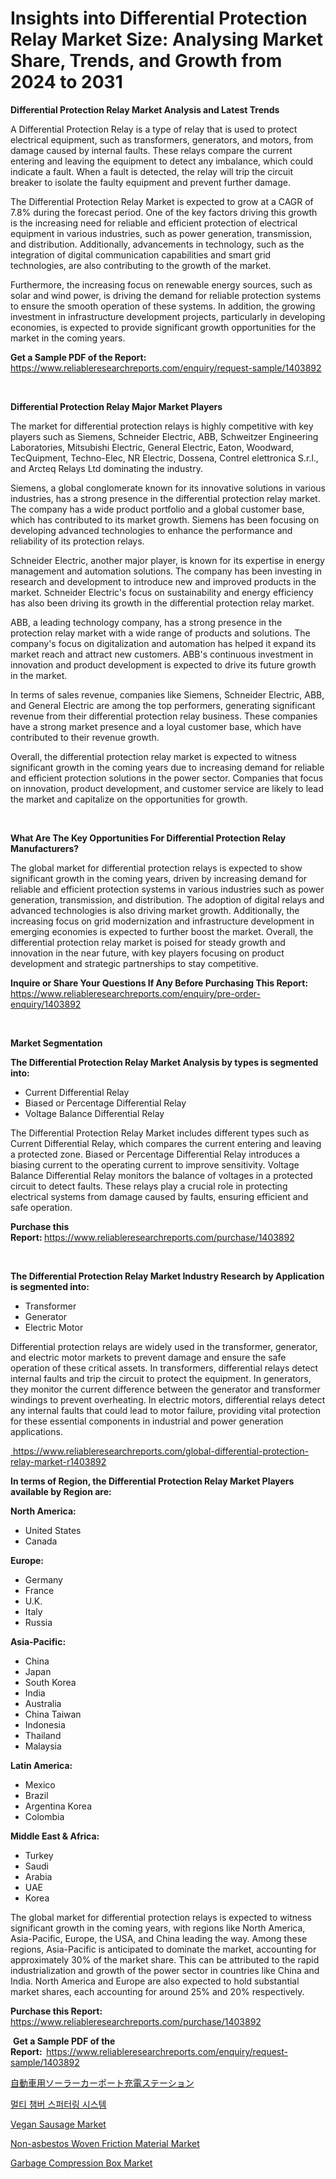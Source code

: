 <p><h1>Insights into Differential Protection Relay Market Size: Analysing Market Share, Trends, and Growth from 2024 to 2031</h1></p><p><strong>Differential Protection Relay Market Analysis and Latest Trends</strong></p>
<p><p>A Differential Protection Relay is a type of relay that is used to protect electrical equipment, such as transformers, generators, and motors, from damage caused by internal faults. These relays compare the current entering and leaving the equipment to detect any imbalance, which could indicate a fault. When a fault is detected, the relay will trip the circuit breaker to isolate the faulty equipment and prevent further damage.</p><p>The Differential Protection Relay Market is expected to grow at a CAGR of 7.8% during the forecast period. One of the key factors driving this growth is the increasing need for reliable and efficient protection of electrical equipment in various industries, such as power generation, transmission, and distribution. Additionally, advancements in technology, such as the integration of digital communication capabilities and smart grid technologies, are also contributing to the growth of the market.</p><p>Furthermore, the increasing focus on renewable energy sources, such as solar and wind power, is driving the demand for reliable protection systems to ensure the smooth operation of these systems. In addition, the growing investment in infrastructure development projects, particularly in developing economies, is expected to provide significant growth opportunities for the market in the coming years.</p></p>
<p><strong>Get a Sample PDF of the Report:&nbsp;</strong> <a href="https://www.reliableresearchreports.com/enquiry/request-sample/1403892">https://www.reliableresearchreports.com/enquiry/request-sample/1403892</a></p>
<p>&nbsp;</p>
<p><strong>Differential Protection Relay Major Market Players</strong></p>
<p><p>The market for differential protection relays is highly competitive with key players such as Siemens, Schneider Electric, ABB, Schweitzer Engineering Laboratories, Mitsubishi Electric, General Electric, Eaton, Woodward, TecQuipment, Techno-Elec, NR Electric, Dossena, Contrel elettronica S.r.l., and Arcteq Relays Ltd dominating the industry.</p><p>Siemens, a global conglomerate known for its innovative solutions in various industries, has a strong presence in the differential protection relay market. The company has a wide product portfolio and a global customer base, which has contributed to its market growth. Siemens has been focusing on developing advanced technologies to enhance the performance and reliability of its protection relays.</p><p>Schneider Electric, another major player, is known for its expertise in energy management and automation solutions. The company has been investing in research and development to introduce new and improved products in the market. Schneider Electric's focus on sustainability and energy efficiency has also been driving its growth in the differential protection relay market.</p><p>ABB, a leading technology company, has a strong presence in the protection relay market with a wide range of products and solutions. The company's focus on digitalization and automation has helped it expand its market reach and attract new customers. ABB's continuous investment in innovation and product development is expected to drive its future growth in the market.</p><p>In terms of sales revenue, companies like Siemens, Schneider Electric, ABB, and General Electric are among the top performers, generating significant revenue from their differential protection relay business. These companies have a strong market presence and a loyal customer base, which have contributed to their revenue growth.</p><p>Overall, the differential protection relay market is expected to witness significant growth in the coming years due to increasing demand for reliable and efficient protection solutions in the power sector. Companies that focus on innovation, product development, and customer service are likely to lead the market and capitalize on the opportunities for growth.</p></p>
<p>&nbsp;</p>
<p><strong>What Are The Key Opportunities For Differential Protection Relay Manufacturers?</strong></p>
<p><p>The global market for differential protection relays is expected to show significant growth in the coming years, driven by increasing demand for reliable and efficient protection systems in various industries such as power generation, transmission, and distribution. The adoption of digital relays and advanced technologies is also driving market growth. Additionally, the increasing focus on grid modernization and infrastructure development in emerging economies is expected to further boost the market. Overall, the differential protection relay market is poised for steady growth and innovation in the near future, with key players focusing on product development and strategic partnerships to stay competitive.</p></p>
<p><strong>Inquire or Share Your Questions If Any Before Purchasing This Report:</strong> <a href="https://www.reliableresearchreports.com/enquiry/pre-order-enquiry/1403892">https://www.reliableresearchreports.com/enquiry/pre-order-enquiry/1403892</a></p>
<p>&nbsp;</p>
<p><strong>Market Segmentation</strong></p>
<p><strong>The Differential Protection Relay Market Analysis by types is segmented into:</strong></p>
<p><ul><li>Current Differential Relay</li><li>Biased or Percentage Differential Relay</li><li>Voltage Balance Differential Relay</li></ul></p>
<p><p>The Differential Protection Relay Market includes different types such as Current Differential Relay, which compares the current entering and leaving a protected zone. Biased or Percentage Differential Relay introduces a biasing current to the operating current to improve sensitivity. Voltage Balance Differential Relay monitors the balance of voltages in a protected circuit to detect faults. These relays play a crucial role in protecting electrical systems from damage caused by faults, ensuring efficient and safe operation.</p></p>
<p><strong>Purchase this Report:&nbsp;</strong><a href="https://www.reliableresearchreports.com/purchase/1403892">https://www.reliableresearchreports.com/purchase/1403892</a></p>
<p>&nbsp;</p>
<p><strong>The Differential Protection Relay Market Industry Research by Application is segmented into:</strong></p>
<p><ul><li>Transformer</li><li>Generator</li><li>Electric Motor</li></ul></p>
<p><p>Differential protection relays are widely used in the transformer, generator, and electric motor markets to prevent damage and ensure the safe operation of these critical assets. In transformers, differential relays detect internal faults and trip the circuit to protect the equipment. In generators, they monitor the current difference between the generator and transformer windings to prevent overheating. In electric motors, differential relays detect any internal faults that could lead to motor failure, providing vital protection for these essential components in industrial and power generation applications.</p></p>
<p><a href="https://www.reliableresearchreports.com/global-differential-protection-relay-market-r1403892">&nbsp;https://www.reliableresearchreports.com/global-differential-protection-relay-market-r1403892</a></p>
<p><strong>In terms of Region, the Differential Protection Relay Market Players available by Region are:</strong></p>
<p>
    <p> <strong> North America: </strong>
        <ul>
            <li>United States</li>
            <li>Canada</li>
        </ul>
        </p> 
    <p> <strong> Europe: </strong>
        <ul>
            <li>Germany</li>
            <li>France</li>
            <li>U.K.</li>
            <li>Italy</li>
            <li>Russia</li>
        </ul>
        </p> 
    <p> <strong> Asia-Pacific: </strong>
        <ul>
            <li>China</li>
            <li>Japan</li>
            <li>South Korea</li>
            <li>India</li>
            <li>Australia</li>
            <li>China Taiwan</li>
            <li>Indonesia</li>
            <li>Thailand</li>
            <li>Malaysia</li>
        </ul>
        </p> 
    <p> <strong> Latin America: </strong>
        <ul>
            <li>Mexico</li>
            <li>Brazil</li>
            <li>Argentina Korea</li>
            <li>Colombia</li>
        </ul>
        </p> 
    <p> <strong> Middle East & Africa: </strong>
        <ul>
            <li>Turkey</li>
            <li>Saudi</li>
            <li>Arabia</li>
            <li>UAE</li>
            <li>Korea</li>
        </ul>
    </p>
    </p>
<p><p>The global market for differential protection relays is expected to witness significant growth in the coming years, with regions like North America, Asia-Pacific, Europe, the USA, and China leading the way. Among these regions, Asia-Pacific is anticipated to dominate the market, accounting for approximately 30% of the market share. This can be attributed to the rapid industrialization and growth of the power sector in countries like China and India. North America and Europe are also expected to hold substantial market shares, each accounting for around 25% and 20% respectively.</p></p>
<p><strong>Purchase this Report: </strong><a href="https://www.reliableresearchreports.com/purchase/1403892">https://www.reliableresearchreports.com/purchase/1403892</a></p>
<p>&nbsp;<strong>Get a Sample PDF of the Report:&nbsp;&nbsp;</strong><a href="https://www.reliableresearchreports.com/enquiry/request-sample/1403892">https://www.reliableresearchreports.com/enquiry/request-sample/1403892</a></p>
<p><strong></strong></p>
<p><p><a href="https://github.com/joaejkdzgyljvo6/Market-Research-Report-List-2/blob/main/6916500114482.md">自動車用ソーラーカーポート充電ステーション</a></p><p><a href="https://github.com/mdmazharulnwr786/Market-Research-Report-List-1/blob/main/1229354124534.md">멀티 챔버 스퍼터링 시스템</a></p><p><a href="https://issuu.com/reportprime-2/docs/vegan-sausage-market-size-2030.pptx">Vegan Sausage Market</a></p><p><a href="https://github.com/irjbaube82/Market-Research-Report-List-1/blob/main/non-asbestos-woven-friction-material-market.md">Non-asbestos Woven Friction Material Market</a></p><p><a href="https://github.com/wybrqqeb6/Market-Research-Report-List-1/blob/main/garbage-compression-box-market.md">Garbage Compression Box Market</a></p></p>